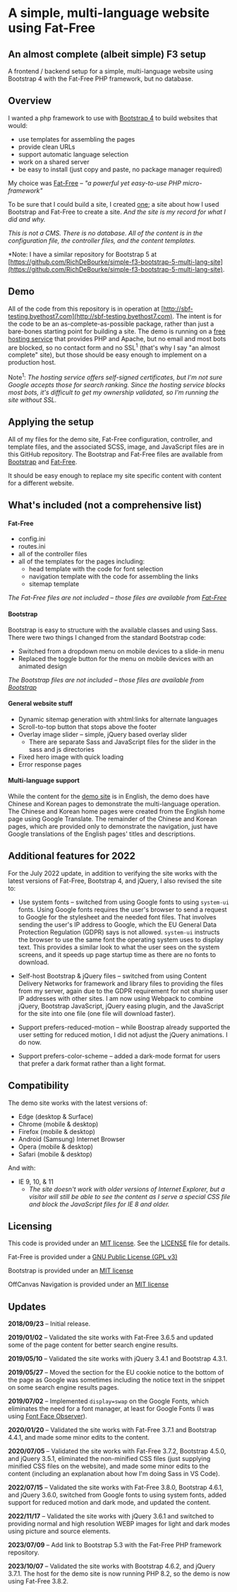 A simple, multi-language website using Fat-Free
============================

## An almost complete (albeit simple) F3 setup

A frontend / backend setup for a simple, multi-language website using Bootstrap 4 with the Fat-Free PHP framework, but no database. 

## Overview

I wanted a php framework to use with [Bootstrap 4](https://getbootstrap.com) to build websites that would:

* use templates for assembling the pages
* provide clean URLs
* support automatic language selection
* work on a shared server
* be easy to install (just copy and paste, no package manager required)

My choice was [Fat-Free](https://fatfreeframework.com) – *"a powerful yet easy-to-use PHP micro-framework"*

To be sure that I could build a site, I created [one](http://sbf-testing.byethost7.com); a site about how I used Bootstrap and Fat-Free to create a site. *And the site is my record for what I did and why.*

*This is not a CMS. There is no database. All of the content is in the configuration file, the controller files, and the content templates.*

*Note: I have a similar repository for Bootstrap 5 at [https://github.com/RichDeBourke/simple-f3-bootstrap-5-multi-lang-site](https://github.com/RichDeBourke/simple-f3-bootstrap-5-multi-lang-site).

## Demo

All of the code from this repository is in operation at [http://sbf-testing.byethost7.com](http://sbf-testing.byethost7.com). The intent is for the code to be an as-complete-as-possible package, rather than just a bare-bones starting point for building a site. The demo is running on a [free hosting service](https://byet.host/free-hosting) that provides PHP and Apache, but no email and most bots are blocked, so no contact form and no SSL<sup>1</sup> (that's why I say "an almost complete" site), but those should be easy enough to implement on a production host.

Note<sup>1</sup>: *The hosting service offers self-signed certificates, but I'm not sure Google accepts those for search ranking. Since the hosting service blocks most bots, it's difficult to get my ownership validated, so I'm running the site without SSL.*

## Applying the setup

All of my files for the demo site, Fat-Free configuration, controller, and template files, and the associated SCSS, image, and JavaScript files are in this GitHub repository. The Bootstrap and Fat-Free files are available from [Bootstrap](https://getbootstrap.com/) and [Fat-Free](https://fatfreeframework.com).

It should be easy enough to replace my site specific content with content for a different website.

## What's included (not a comprehensive list)

#### Fat-Free

* config.ini
* routes.ini
* all of the controller files
* all of the templates for the pages including:
  * head template with the code for font selection
  * navigation template with the code for assembling the links
  * sitemap template  

*The Fat-Free files are not included – those files are available from [Fat-Free](https://fatfreeframework.com)*

#### Bootstrap

Bootstrap is easy to structure with the available classes and using Sass. There were two things I changed from the standard Bootstrap code: 

* Switched from a dropdown menu on mobile devices to a slide-in menu
* Replaced the toggle button for the menu on mobile devices with an animated design

*The Bootstrap files are not included – those files are available from [Bootstrap](https://getbootstrap.com/)*

#### General website stuff

* Dynamic sitemap generation with xhtml:links for alternate languages
* Scroll-to-top button that stops above the footer
* Overlay image slider – simple, jQuery based overlay slider
  * There are separate Sass and JavaScript files for the slider in the sass and js directories 
* Fixed hero image with quick loading
* Error response pages

#### Multi-language support

While the content for the [demo site](http://sbf-testing.byethost7.com) is in English, the demo does have Chinese and Korean pages to demonstrate the multi-language operation. The Chinese and Korean home pages were created from the English home page using Google Translate. The remainder of the Chinese and Korean pages, which are provided only to demonstrate the navigation, just have Google translations of the English pages' titles and descriptions.

## Additional features for 2022

For the July 2022 update, in addition to verifying the site works with the latest versions of Fat-Free, Bootstrap 4, and jQuery, I also revised the site to:

* Use system fonts – switched from using Google fonts to using `system-ui` fonts. Using Google fonts requires the user's browser to send a request to Google for the stylesheet and the needed font files.  That involves sending the user's IP address to Google, which the EU General Data Protection Regulation (GDPR) says is not allowed. `system-ui` instructs the browser to use the same font the operating system uses to display text. This provides a similar look to what the user sees on the system screens, and it speeds up page startup time as there are no fonts to download.

* Self-host Bootstrap & jQuery files – switched from using Content Delivery Networks for framework and library files to providing the files from my server, again due to the GDPR requirement for not sharing user IP addresses with other sites. I am now using Webpack to combine jQuery, Bootstrap JavaScript, jQuery easing plugin, and the JavaScript for the site into one file (one file will download faster).

* Support prefers-reduced-motion – while Boostrap already supported the user setting for reduced motion, I did not adjust the jQuery animations. I do now.

* Support prefers-color-scheme – added a dark-mode format for users that prefer a dark format rather than a light format.

## Compatibility

The demo site works with the latest versions of:

* Edge (desktop & Surface)
* Chrome (mobile & desktop)
* Firefox (mobile & desktop)
* Android (Samsung) Internet Browser
* Opera (mobile & desktop)
* Safari (mobile & desktop)

And with:

* IE 9, 10, & 11
  * *The site doesn't work with older versions of Internet Explorer, but a visitor will still be able to see the content as I serve a special CSS file and block the JavaScript files for IE 8 and older.* 

## Licensing

This code is provided under an [MIT license](http://opensource.org/licenses/mit-license.php). See the [LICENSE](https://github.com/RichDeBourke/simple-f3-multi-lang-site/blob/master/LICENSE) file for details.

Fat-Free is provided under a [GNU Public License (GPL v3)](https://www.gnu.org/licenses/gpl-3.0.html)

Bootstrap is provided under an [MIT license](https://github.com/twbs/bootstrap/blob/master/LICENSE)

OffCanvas Navigation is provided under an [MIT license](https://github.com/RichDeBourke/bootstrap4-offcanvas-nav/blob/master/LICENSE)

## Updates

**2018/09/23** – Initial release.

**2019/01/02** – Validated the site works with Fat-Free 3.6.5 and updated some of the page content for better search engine results.

**2019/05/10** – Validated the site works with jQuery 3.4.1 and Bootstrap 4.3.1.

**2019/05/27** – Moved the section for the EU cookie notice to the bottom of the page as Google was sometimes including the notice text in the snippet on some search engine results pages.

**2019/07/02** – Implemented `display=swap` on the Google Fonts, which eliminates the need for a font manager, at least for Google Fonts (I was using [Font Face Observer](https://fontfaceobserver.com/)).

**2020/01/20** – Validated the site works with Fat-Free 3.7.1 and Bootstrap 4.4.1, and made some minor edits to the content.

**2020/07/05** – Validated the site works with Fat-Free 3.7.2, Bootstrap 4.5.0, and jQuery 3.5.1, eliminated the non-minified CSS files (just supplying minified CSS files on the website), and made some minor edits to the content (including an explanation about how I'm doing Sass in VS Code).

**2022/07/15** – Validated the site works with Fat-Free 3.8.0, Bootstrap 4.6.1, and jQuery 3.6.0, switched from Google fonts to using system fonts, added support for reduced motion and dark mode, and updated the content.

**2022/11/17** – Validated the site works with jQuery 3.6.1 and switched to providing normal and high resolution WEBP images for light and dark modes using picture and source elements.

**2023/07/09** – Add link to Bootstrap 5.3 with the Fat-Free PHP framework repository.

**2023/10/07** – Validated the site works with Bootstrap 4.6.2, and jQuery 3.7.1. The host for the demo site is now running PHP 8.2, so the demo is now using Fat-Free 3.8.2.
